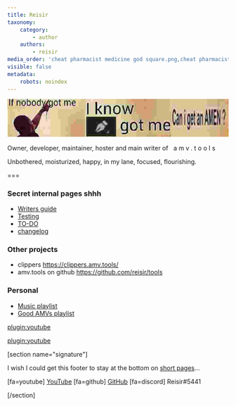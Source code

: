 ```yaml
---
title: Reisir
taxonomy:
    category:
        - author
    authors:
        - reisir
media_order: 'cheat pharmacist medicine god square.png,cheat pharmacist medicine god.png,pltpltprlp.jpg,signature.jpg'
visible: false
metadata:
    robots: noindex
---
```


![](signature.jpg)

Owner, developer, maintainer, hoster and main writer of <span style="letter-spacing: 4px; padding: 0 .5rem; ">amv.tools</span>

Unbothered, moisturized, happy, in my lane, focused, flourishing.

===

### Secret internal pages shhh

* [Writers guide](/writers-guide)
* [Testing](/testing)
* [TO-DO](/todo)
* [changelog](/changelog)

### Other projects

* clippers https://clippers.amv.tools/
* amv.tools on github https://github.com/reisir/tools

### Personal

* [Music playlist](https://www.youtube.com/playlist?list=PLw7nHTB6FiG8TAMELwKsBIYgkUguU00OA)
* [Good AMVs playlist](https://www.youtube.com/playlist?list=PLw7nHTB6FiG9FtVNTn-2TubI2KfjHk4RM)

[plugin:youtube](https://youtu.be/hYSItlWvu0c)

[plugin:youtube](https://youtu.be/oXrbMDww9ss)

[section name="signature"]

I wish I could get this footer to stay at the bottom on [short pages](/vegas-pro)...

[fa=youtube] [YouTube](https://www.youtube.com/@Reseptivaras) [fa=github] [GitHub](https://github.com/reisir) [fa=discord] Reisir#5441

[/section]